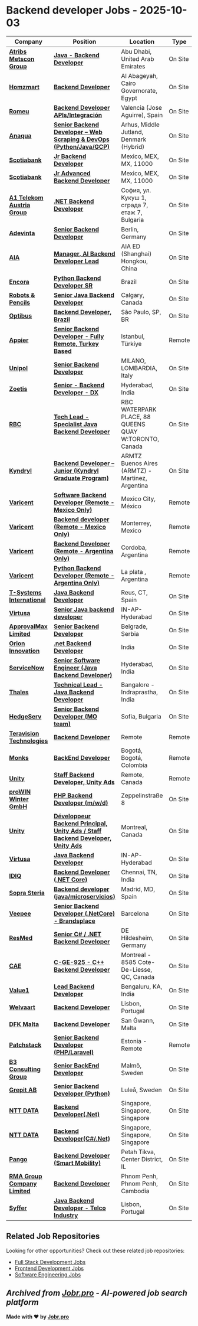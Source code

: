 # Backend developer Jobs - 2025-10-03

| Company | Position | Location | Type | Date |
| ------- | -------- | -------- | ---- | ------ |
| **[Atribs Metscon Group](https://atribsmetscon.com/)** | **[Java - Backend Developer](https://jobr.pro/job/29231259/java-backend-developer?utm_source=github&utm_medium=repo&utm_campaign=github-backend-jobs)** | Abu Dhabi, United Arab Emirates | On Site | Oct 02 |
| **[Homzmart](https://homzmart.com)** | **[Backend Developer](https://jobr.pro/job/29227773/backend-developer?utm_source=github&utm_medium=repo&utm_campaign=github-backend-jobs)** | Al Abageyah, Cairo Governorate, Egypt | On Site | Oct 02 |
| **[Romeu](https://romeu.com/)** | **[Backend Developer APIs/Integración](https://jobr.pro/job/29243000/backend-developer-apisintegracion?utm_source=github&utm_medium=repo&utm_campaign=github-backend-jobs)** | Valencia (Jose Aguirre), Spain | On Site | Oct 02 |
| **[Anaqua](https://www.anaqua.com/)** | **[Senior Backend Developer – Web Scraping & DevOps (Python/Java/GCP)](https://jobr.pro/job/29207882/senior-backend-developer-web-scraping-devops-pythonjavagcp?utm_source=github&utm_medium=repo&utm_campaign=github-backend-jobs)** | Arhus, Middle Jutland, Denmark (Hybrid) | On Site | Oct 02 |
| **[Scotiabank](https://www.scotiabank.com)** | **[Jr Backend Developer](https://jobr.pro/job/29209871/jr-backend-developer?utm_source=github&utm_medium=repo&utm_campaign=github-backend-jobs)** | Mexico, MEX, MX, 11000 | On Site | Oct 02 |
| **[Scotiabank](https://www.scotiabank.com)** | **[Jr Advanced Backend Developer](https://jobr.pro/job/29209870/jr-advanced-backend-developer?utm_source=github&utm_medium=repo&utm_campaign=github-backend-jobs)** | Mexico, MEX, MX, 11000 | On Site | Oct 02 |
| **[A1 Telekom Austria Group](https://www.a1.group/)** | **[.NET Backend Developer](https://jobr.pro/job/29238454/net-backend-developer?utm_source=github&utm_medium=repo&utm_campaign=github-backend-jobs)** | София, ул. Кукуш 1, сграда 7, етаж 7, Bulgaria | On Site | Oct 02 |
| **[Adevinta](https://adevinta.com/)** | **[Senior Backend Developer](https://jobr.pro/job/29257203/senior-backend-developer?utm_source=github&utm_medium=repo&utm_campaign=github-backend-jobs)** | Berlin, Germany | On Site | Oct 02 |
| **[AIA](https://www.aia.com/)** | **[Manager, AI Backend Developer Lead](https://jobr.pro/job/29264214/manager-ai-backend-developer-lead?utm_source=github&utm_medium=repo&utm_campaign=github-backend-jobs)** | AIA ED (Shanghai) Hongkou, China | On Site | Oct 02 |
| **[Encora](https://www.encora.com/)** | **[Python Backend Developer SR](https://jobr.pro/job/29199565/python-backend-developer-sr?utm_source=github&utm_medium=repo&utm_campaign=github-backend-jobs)** | Brazil | On Site | Oct 01 |
| **[Robots & Pencils](https://robotsandpencils.com/)** | **[Senior Java Backend Developer](https://jobr.pro/job/29182681/senior-java-backend-developer?utm_source=github&utm_medium=repo&utm_campaign=github-backend-jobs)** | Calgary, Canada | On Site | Oct 01 |
| **[Optibus](https://optibus.com/)** | **[Backend Developer, Brazil](https://jobr.pro/job/29151178/backend-developer-brazil?utm_source=github&utm_medium=repo&utm_campaign=github-backend-jobs)** | São Paulo, SP, BR | On Site | Oct 01 |
| **[Appier](https://www.appier.com/)** | **[Senior Backend Developer - Fully Remote, Turkey Based](https://jobr.pro/job/29196722/senior-backend-developer-fully-remote-turkey-based?utm_source=github&utm_medium=repo&utm_campaign=github-backend-jobs)** | Istanbul, Türkiye | Remote | Oct 01 |
| **[Unipol](https://www.unipol.com/)** | **[Senior Backend Developer](https://jobr.pro/job/29144458/senior-backend-developer?utm_source=github&utm_medium=repo&utm_campaign=github-backend-jobs)** | MILANO, LOMBARDIA, Italy | On Site | Oct 01 |
| **[Zoetis](https://www.zoetis.com/)** | **[Senior - Backend Developer - DX](https://jobr.pro/job/29154645/senior-backend-developer-dx?utm_source=github&utm_medium=repo&utm_campaign=github-backend-jobs)** | Hyderabad, India | On Site | Oct 01 |
| **[RBC](https://www.rbc.com/)** | **[Tech Lead - Specialist Java Backend Developer](https://jobr.pro/job/29171199/tech-lead-specialist-java-backend-developer?utm_source=github&utm_medium=repo&utm_campaign=github-backend-jobs)** | RBC WATERPARK PLACE, 88 QUEENS QUAY W:TORONTO, Canada | On Site | Oct 01 |
| **[Kyndryl](https://www.kyndryl.com/)** | **[Backend Developer – Junior (Kyndryl Graduate Program)](https://jobr.pro/job/29171777/backend-developer-junior-kyndryl-graduate-program?utm_source=github&utm_medium=repo&utm_campaign=github-backend-jobs)** | ARMTZ Buenos Aires (ARMTZ) - Martinez, Argentina | On Site | Oct 01 |
| **[Varicent](https://www.varicent.com/)** | **[Software Backend Developer (Remote - Mexico Only)](https://jobr.pro/job/29089814/software-backend-developer-remote-mexico-only?utm_source=github&utm_medium=repo&utm_campaign=github-backend-jobs)** | Mexico City, México | Remote | Sep 30 |
| **[Varicent](https://www.varicent.com/)** | **[Backend developer (Remote - Mexico Only)](https://jobr.pro/job/29089802/backend-developer-remote-mexico-only?utm_source=github&utm_medium=repo&utm_campaign=github-backend-jobs)** | Monterrey, Mexico | Remote | Sep 30 |
| **[Varicent](https://www.varicent.com/)** | **[Backend Developer (Remote - Argentina Only)](https://jobr.pro/job/29089801/backend-developer-remote-argentina-only?utm_source=github&utm_medium=repo&utm_campaign=github-backend-jobs)** | Cordoba, Argentina | Remote | Sep 30 |
| **[Varicent](https://www.varicent.com/)** | **[Python Backend Developer (Remote - Argentina Only)](https://jobr.pro/job/29089809/python-backend-developer-remote-argentina-only?utm_source=github&utm_medium=repo&utm_campaign=github-backend-jobs)** | La plata , Argentina | Remote | Sep 30 |
| **[T-Systems International](https://www.t-systems.com)** | **[Java Backend Developer](https://jobr.pro/job/29105966/java-backend-developer?utm_source=github&utm_medium=repo&utm_campaign=github-backend-jobs)** | Reus, CT, Spain | On Site | Sep 30 |
| **[Virtusa](https://www.virtusa.com/)** | **[Senior Java backend developer](https://jobr.pro/job/29045165/senior-java-backend-developer?utm_source=github&utm_medium=repo&utm_campaign=github-backend-jobs)** | IN-AP-Hyderabad | On Site | Sep 30 |
| **[ApprovalMax Limited](https://approvalmax.com)** | **[Senior Backend Developer](https://jobr.pro/job/29104290/senior-backend-developer?utm_source=github&utm_medium=repo&utm_campaign=github-backend-jobs)** | Belgrade, Serbia | On Site | Sep 30 |
| **[Orion Innovation](https://www.orioninc.com/)** | **[.net Backend Developer](https://jobr.pro/job/29104677/net-backend-developer?utm_source=github&utm_medium=repo&utm_campaign=github-backend-jobs)** | India | On Site | Sep 30 |
| **[ServiceNow](https://www.servicenow.com)** | **[Senior Software Engineer (Java Backend Developer)](https://jobr.pro/job/29012699/senior-software-engineer-java-backend-developer?utm_source=github&utm_medium=repo&utm_campaign=github-backend-jobs)** | Hyderabad, India | On Site | Sep 30 |
| **[Thales](https://www.thalesgroup.com/)** | **[Technical Lead - Java Backend Developer](https://jobr.pro/job/29075010/technical-lead-java-backend-developer?utm_source=github&utm_medium=repo&utm_campaign=github-backend-jobs)** | Bangalore - Indraprastha, India | On Site | Sep 30 |
| **[HedgeServ](https://www.hedgeserv.com/)** | **[Senior Backend Developer (MO team)](https://jobr.pro/job/29043613/senior-backend-developer-mo-team?utm_source=github&utm_medium=repo&utm_campaign=github-backend-jobs)** | Sofia, Bulgaria | On Site | Sep 30 |
| **[Teravision Technologies](https://www.teravisiontech.com/)** | **[Backend Developer](https://jobr.pro/job/28999501/backend-developer?utm_source=github&utm_medium=repo&utm_campaign=github-backend-jobs)** | Remote | Remote | Sep 29 |
| **[Monks](https://www.monks.com/)** | **[BackEnd Developer](https://jobr.pro/job/29008745/backend-developer?utm_source=github&utm_medium=repo&utm_campaign=github-backend-jobs)** | Bogotá, Bogotá, Colombia | Remote | Sep 29 |
| **[Unity](https://unity.com/)** | **[Staff Backend Developer, Unity Ads](https://jobr.pro/job/29007035/staff-backend-developer-unity-ads?utm_source=github&utm_medium=repo&utm_campaign=github-backend-jobs)** | Remote, Canada | Remote | Sep 29 |
| **[proWIN Winter GmbH](https://prowin.net/)** | **[PHP Backend Developer (m/w/d)](https://jobr.pro/job/29011759/php-backend-developer-mwd?utm_source=github&utm_medium=repo&utm_campaign=github-backend-jobs)** | Zeppelinstraße 8 | On Site | Sep 29 |
| **[Unity](https://unity.com/)** | **[Développeur Backend Principal, Unity Ads / Staff Backend Developer, Unity Ads](https://jobr.pro/job/29007030/developpeur-backend-principal-unity-ads-staff-backend-developer-unity-ads?utm_source=github&utm_medium=repo&utm_campaign=github-backend-jobs)** | Montreal, Canada | On Site | Sep 29 |
| **[Virtusa](https://www.virtusa.com/)** | **[Java Backend Developer](https://jobr.pro/job/28951670/java-backend-developer?utm_source=github&utm_medium=repo&utm_campaign=github-backend-jobs)** | IN-AP-Hyderabad | On Site | Sep 29 |
| **[IDIQ](https://www.idiq.com)** | **[Backend Developer (.NET Core)](https://jobr.pro/job/28947094/backend-developer-net-core?utm_source=github&utm_medium=repo&utm_campaign=github-backend-jobs)** | Chennai, TN, India | On Site | Sep 29 |
| **[Sopra Steria](https://www.soprasteria.com)** | **[Backend developer (java/microservicios)](https://jobr.pro/job/29010097/backend-developer-javamicroservicios?utm_source=github&utm_medium=repo&utm_campaign=github-backend-jobs)** | Madrid, MD, Spain | On Site | Sep 29 |
| **[Veepee](https://veepee.com)** | **[Senior Backend Developer (.NetCore) - Brandsplace](https://jobr.pro/job/28993540/senior-backend-developer-netcore-brandsplace?utm_source=github&utm_medium=repo&utm_campaign=github-backend-jobs)** | Barcelona | On Site | Sep 29 |
| **[ResMed](https://www.resmed.com/)** | **[Senior C# / .NET Backend Developer](https://jobr.pro/job/28984662/senior-c-net-backend-developer?utm_source=github&utm_medium=repo&utm_campaign=github-backend-jobs)** | DE Hildesheim, Germany | On Site | Sep 29 |
| **[CAE](https://www.cae.com/)** | **[C-GE-925 - C++ Backend Developer](https://jobr.pro/job/28987280/c-ge-925-c-backend-developer?utm_source=github&utm_medium=repo&utm_campaign=github-backend-jobs)** | Montreal - 8585 Cote-De-Liesse, QC, Canada | On Site | Sep 29 |
| **[Value1](https://www.value1.in/)** | **[Lead Backend Developer](https://jobr.pro/job/28957162/lead-backend-developer?utm_source=github&utm_medium=repo&utm_campaign=github-backend-jobs)** | Bengaluru, KA, India | On Site | Sep 28 |
| **[Welvaart](https://www.welvaart.io/)** | **[Backend Developer](https://jobr.pro/job/28952204/backend-developer?utm_source=github&utm_medium=repo&utm_campaign=github-backend-jobs)** | Lisbon, Portugal | On Site | Sep 28 |
| **[DFK Malta](https://dfkmalta.com/)** | **[Backend Developer](https://jobr.pro/job/28950865/backend-developer?utm_source=github&utm_medium=repo&utm_campaign=github-backend-jobs)** | San Ġwann, Malta | On Site | Sep 28 |
| **[Patchstack](https://patchstack.com/)** | **[Senior Backend Developer (PHP/Laravel)](https://jobr.pro/job/28947080/senior-backend-developer-phplaravel?utm_source=github&utm_medium=repo&utm_campaign=github-backend-jobs)** | Estonia - Remote | Remote | Sep 28 |
| **[B3 Consulting Group](https://www.b3.se/)** | **[Senior BackEnd Developer](https://jobr.pro/job/28937903/senior-backend-developer?utm_source=github&utm_medium=repo&utm_campaign=github-backend-jobs)** | Malmö, Sweden | On Site | Sep 28 |
| **[Grepit AB](https://www.grepit.se/)** | **[Senior Backend Developer (Python)](https://jobr.pro/job/28930154/senior-backend-developer-python?utm_source=github&utm_medium=repo&utm_campaign=github-backend-jobs)** | Luleå, Sweden | On Site | Sep 28 |
| **[NTT DATA](https://www.nttdata.com/)** | **[Backend Developer(.Net)](https://jobr.pro/job/28926775/backend-developernet?utm_source=github&utm_medium=repo&utm_campaign=github-backend-jobs)** | Singapore, Singapore, Singapore | On Site | Sep 28 |
| **[NTT DATA](https://www.nttdata.com/)** | **[Backend Developer(C#/.Net)](https://jobr.pro/job/28926774/backend-developercnet?utm_source=github&utm_medium=repo&utm_campaign=github-backend-jobs)** | Singapore, Singapore, Singapore | On Site | Sep 28 |
| **[Pango](https://www.pango.co.il/)** | **[Backend Developer (Smart Mobility)](https://jobr.pro/job/28965830/backend-developer-smart-mobility?utm_source=github&utm_medium=repo&utm_campaign=github-backend-jobs)** | Petah Tikva, Center District, IL | On Site | Sep 28 |
| **[RMA Group Company Limited](https://rmagroup.com/)** | **[Backend Developer](https://jobr.pro/job/28924979/backend-developer?utm_source=github&utm_medium=repo&utm_campaign=github-backend-jobs)** | Phnom Penh, Phnom Penh, Cambodia | On Site | Sep 28 |
| **[Syffer](https://syffer.com/)** | **[Java Backend Developer - Telco Industry](https://jobr.pro/job/28922582/java-backend-developer-telco-industry?utm_source=github&utm_medium=repo&utm_campaign=github-backend-jobs)** | Lisbon, Portugal | On Site | Sep 28 |

## Related Job Repositories

Looking for other opportunities? Check out these related job repositories:

- [Full Stack Development Jobs](https://github.com/jobs-jobr-pro/Full-Stack-Development-Jobs)
- [Frontend Development Jobs](https://github.com/jobs-jobr-pro/Frontend-Development-Jobs)
- [Software Engineering Jobs](https://github.com/jobs-jobr-pro/Software-Engineering-Jobs)



*Archived from [Jobr.pro](https://jobr.pro?utm_source=github&utm_medium=repo&utm_campaign=github-backend-jobs) - AI-powered job search platform*
---

**Made with ❤️ by [Jobr.pro](https://jobr.pro?utm_source=github&utm_medium=repo&utm_campaign=github-backend-jobs)**